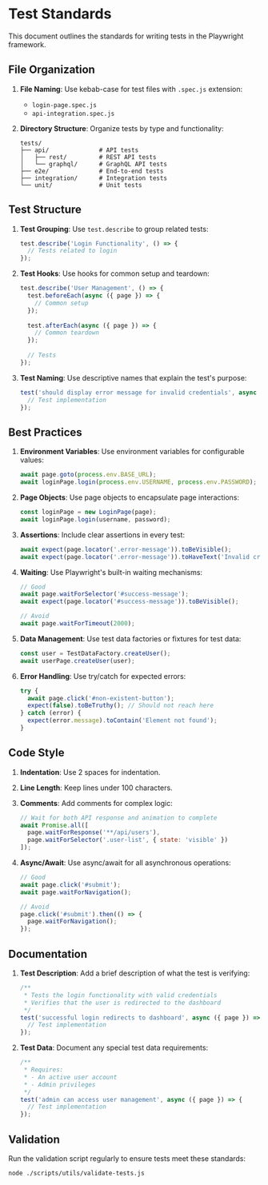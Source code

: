 <!-- Source: /Users/mzahirudeen/playwright-framework/docs/STANDARDS.md -->

# Test Standards

This document outlines the standards for writing tests in the Playwright framework.

## File Organization

1. **File Naming**: Use kebab-case for test files with `.spec.js` extension:
   - `login-page.spec.js`
   - `api-integration.spec.js`

2. **Directory Structure**: Organize tests by type and functionality:
   ```
   tests/
   ├── api/              # API tests
   │   ├── rest/         # REST API tests
   │   └── graphql/      # GraphQL API tests
   ├── e2e/              # End-to-end tests
   ├── integration/      # Integration tests
   └── unit/             # Unit tests
   ```

## Test Structure

1. **Test Grouping**: Use `test.describe` to group related tests:
   ```javascript
   test.describe('Login Functionality', () => {
     // Tests related to login
   });
   ```

2. **Test Hooks**: Use hooks for common setup and teardown:
   ```javascript
   test.describe('User Management', () => {
     test.beforeEach(async ({ page }) => {
       // Common setup
     });
     
     test.afterEach(async ({ page }) => {
       // Common teardown
     });
     
     // Tests
   });
   ```

3. **Test Naming**: Use descriptive names that explain the test's purpose:
   ```javascript
   test('should display error message for invalid credentials', async ({ page }) => {
     // Test implementation
   });
   ```

## Best Practices

1. **Environment Variables**: Use environment variables for configurable values:
   ```javascript
   await page.goto(process.env.BASE_URL);
   await loginPage.login(process.env.USERNAME, process.env.PASSWORD);
   ```

2. **Page Objects**: Use page objects to encapsulate page interactions:
   ```javascript
   const loginPage = new LoginPage(page);
   await loginPage.login(username, password);
   ```

3. **Assertions**: Include clear assertions in every test:
   ```javascript
   await expect(page.locator('.error-message')).toBeVisible();
   await expect(page.locator('.error-message')).toHaveText('Invalid credentials');
   ```

4. **Waiting**: Use Playwright's built-in waiting mechanisms:
   ```javascript
   // Good
   await page.waitForSelector('#success-message');
   await expect(page.locator('#success-message')).toBeVisible();
   
   // Avoid
   await page.waitForTimeout(2000);
   ```

5. **Data Management**: Use test data factories or fixtures for test data:
   ```javascript
   const user = TestDataFactory.createUser();
   await userPage.createUser(user);
   ```

6. **Error Handling**: Use try/catch for expected errors:
   ```javascript
   try {
     await page.click('#non-existent-button');
     expect(false).toBeTruthy(); // Should not reach here
   } catch (error) {
     expect(error.message).toContain('Element not found');
   }
   ```

## Code Style

1. **Indentation**: Use 2 spaces for indentation.

2. **Line Length**: Keep lines under 100 characters.

3. **Comments**: Add comments for complex logic:
   ```javascript
   // Wait for both API response and animation to complete
   await Promise.all([
     page.waitForResponse('**/api/users'),
     page.waitForSelector('.user-list', { state: 'visible' })
   ]);
   ```

4. **Async/Await**: Use async/await for all asynchronous operations:
   ```javascript
   // Good
   await page.click('#submit');
   await page.waitForNavigation();
   
   // Avoid
   page.click('#submit').then(() => {
     page.waitForNavigation();
   });
   ```

## Documentation

1. **Test Description**: Add a brief description of what the test is verifying:
   ```javascript
   /**
    * Tests the login functionality with valid credentials
    * Verifies that the user is redirected to the dashboard
    */
   test('successful login redirects to dashboard', async ({ page }) => {
     // Test implementation
   });
   ```

2. **Test Data**: Document any special test data requirements:
   ```javascript
   /**
    * Requires:
    * - An active user account
    * - Admin privileges
    */
   test('admin can access user management', async ({ page }) => {
     // Test implementation
   });
   ```

## Validation

Run the validation script regularly to ensure tests meet these standards:

```bash
node ./scripts/utils/validate-tests.js
```